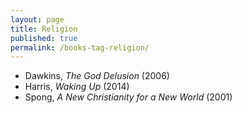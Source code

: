 ```yaml
---
layout: page
title: Religion
published: true
permalink: /books-tag-religion/
---
```


* Dawkins, _The God Delusion_ (2006) 
* Harris, _Waking Up_ (2014) 
* Spong, _A New Christianity for a New World_ (2001) 
